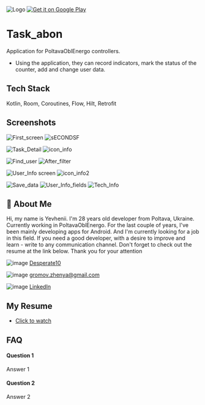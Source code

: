 ![Logo](https://play-lh.googleusercontent.com/voqKaNzcpofh-LJe-uTxzXvEKTGCRbt3R5USQZ-T5XebA7E0AqVH8cm79G7g-130F1A=w240-h480-rw) 
<a href="https://play.google.com/store/apps/details?id=ua.POE.Task_abon"><img alt="Get it on Google Play" src="https://play.google.com/intl/en_us/badges/images/generic/en-play-badge.png"/></a>


# Task_abon
Application for PoltavaOblEnergo controllers.

- Using the application, they can record indicators, mark the status of the counter, add and change user data.


## Tech Stack

Kotlin, Room, Coroutines, Flow, Hilt, Retrofit


## Screenshots

![First_screen](https://lh3.googleusercontent.com/pw/AL9nZEWTjqHYH7xagXjMErtOPM36KC0HzE_TeJCTYwpkY2GRpvCi6vOILJ1IMJYdhTuRyjMueip_DsYMlqZDU8fxmVL-mQNmVliiyxb4hdDK5CqFzlVyUD2IOAoores32bPhwGSx_H8ccy_Sir6c2Yvo3FBx=w252-h532-no?authuser=0)
![sECONDSF](https://lh3.googleusercontent.com/pw/AL9nZEW_oOR7hvlrDxYXf5IfMqw4CNQTTZXCPElNbcApgnDUBQUV1nKACmBxUX6fDKTiW98TvqIlhSLEZQgjX5nz2vgwkmFcWsNJHkxwF4TXQ_u6-KdgbffamVXh5CAAL9nlXbJXNvoih7JTVXLXIDi5fhFu=w252-h532-no?authuser=0)

![Task_Detail](https://lh3.googleusercontent.com/pw/AL9nZEV2SOdBjV0WXzeO88IuyQw_WEEtLyHSyrsCXpSE6ydEwy7p3rol4tymObdBoNQGxUnUeJwsOxcy3siRo0VH7kZjQLW6JsPrRKKBJ8tKxk4ycwap6hvl8Ln_pyoNVcLJG5EyqxFnJJTIf0l4BPnrsUTf=w252-h532-no?authuser=0)
![icon_info](https://lh3.googleusercontent.com/pw/AL9nZEVqVnlzVZbfpFGl1XKPGzOF8JTGTo22TjdPTbRreDA4UJAH6cY-IBSV-2HwgpNT5kwMTq4o7P3oVZZFfO9LqS0w3eOJiHTi31Q9XFIc7w34KS2sBsryLixw-wqqNSTnff3zh9QAkJIRCVNaA3pg4H4L=w255-h532-no?authuser=0)

![Find_user](https://lh3.googleusercontent.com/pw/AL9nZEUdktlpjGJ_NDP__sX8PIv8trv6-S5LpnlU_zbO2Gc2J8vaoy8qHxzdP6r0tn09_Tw_w_40aqT7sDkhhU-F0D6HRfGLIinpw7xMFTltfxNi7UAudq_lT_WDlLjiScqEhi3A0jEGnZQhoEX4Xhoyt_5b=w255-h532-no?authuser=0)
![After_filter](https://lh3.googleusercontent.com/pw/AL9nZEVsd7Qy8a6iXd7O1Jve-0daa81O2jhm1xWqwdfn9xeUDRb_6TDJbQ6oOOKRTfcROqOOQL9ZEwiEh-H69b36rSr5_8JZdUOfpzzgUw864Wwxa0AJzwTYhiU9Qr4l-wgxC_DkTfiuUqucsXnmYv35Z38e=w255-h532-no?authuser=0)


![User_Info screen](https://lh3.googleusercontent.com/pw/AL9nZEXQYAd-oFhbdQh28YUHnrlhLHCkVyvAgT1W3rV8aRjlPF0PDK104nfihZ7hipjn1Jyrk5QtLz2wX7R2D9OaMQZMuMD5iZ3PBuUT5_wn5PaC-CEkvsl_VOtkqXmF-EOFrTqWn7KjuLw07eVrbYwDPZJv=w255-h670-no?authuser=0)
![icon_info2](https://lh3.googleusercontent.com/pw/AL9nZEXgiKIgiNtkQcE9rp3iBI3PbkjCVR3agrf1MuU8FCoJIsxF27GBMIRwbcucJIOmcNoqk1-hZJwuLZeByRvCeaRTfH24k7ABkTgZ9un5AuGm26APF38jX4r4Eiw43F7XFA-48HnAfU1bphPRaoKkeiFy=w255-h532-no?authuser=0)

![Save_data](https://lh3.googleusercontent.com/pw/AL9nZEX7SEXzsuD10U-oaIyplVNr5kZz0c-efORH_9keBfHchJT0RS32H1rJsxvdT61qxEPzm9ubd2vPyjhmBy1z4gdFt5y_0Qv_6vcsLH-CLgS9gxioThk9hBwjh9jN82nfdJhL6jsIDNjEnRYp_hlHwtiq=w255-h532-no?authuser=0)
![User_Info_fields](https://lh3.googleusercontent.com/pw/AL9nZEUzzzb6gcwNgev1eNc7qiUKEMQCkZ8uQITqQHkfUWo8-i_BttsRdm7t8M54Vw358GAoOIIV3Lp4j9-59LIT4G0VBccRYUKA4JA6XI4G0xQOltUitoGFNZVpWOpbj8oLCLe2FTkTsLGioB7jUsio_Tdy=w255-h532-no?authuser=0)
![Tech_Info](https://lh3.googleusercontent.com/pw/AL9nZEW8l_cGaznjsvOWHCffoOvI99sTc0xsoQyLz-iMHn5EfI7lWSK31dRvDxY9Q1P2Q6bxi99BOvRR_bc6dBja7SQvv_rrEJ00R4z3lpUZXxSpk7lvlN4lRy5wGDRkRXXakOK4fulFhtO9gWRG8x1IucHK=w255-h532-no?authuser=0)




## 🚀 About Me
Hi, my name is Yevhenii. I'm 28 years old developer from Poltava, Ukraine. Currently working in PoltavaOblEnergo. For the last couple of years, I've been mainly developing apps for Android. And I'm currently looking for a job in this field. If you need a good developer, with a desire to improve and learn - write to any communication channel. Don't forget to check out the resume at the link below. Thank you for your attention

![image](https://user-images.githubusercontent.com/25912592/201657532-5fd6c065-f700-476b-a5df-708fcbae86c5.png) [Desperate10](https://t.me/Desperate10)

![image](https://user-images.githubusercontent.com/25912592/201657233-c885914c-13c5-405b-aafb-5b61e4ae0f0c.png) gromov.zhenya@gmail.com

![image](https://user-images.githubusercontent.com/25912592/201657402-feb61deb-cfbf-447b-9e63-3931bd6349cf.png)
[LinkedIn](https://www.linkedin.com/in/%D0%B5%D0%B2%D0%B3%D0%B5%D0%BD%D0%B8%D0%B9-%D0%B3%D1%80%D0%BE%D0%BC%D0%BE%D0%B2-6ab8401b2/)

## My Resume

 - [Click to watch](https://awesomeopensource.com/project/elangosundar/awesome-README-templates)


## FAQ

#### Question 1

Answer 1

#### Question 2

Answer 2



